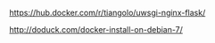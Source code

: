 https://hub.docker.com/r/tiangolo/uwsgi-nginx-flask/

http://doduck.com/docker-install-on-debian-7/
